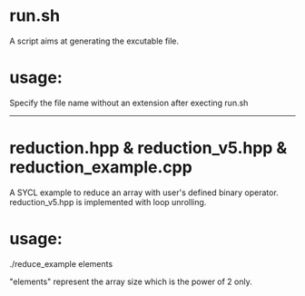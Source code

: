 # run.sh
A script aims at generating the excutable file.

# usage: 
Specify the file name without an extension after execting run.sh

---------------------------------------------------------------------------

# reduction.hpp & reduction_v5.hpp & reduction_example.cpp
A SYCL example to reduce an array with user's defined binary operator. reduction_v5.hpp is implemented with loop unrolling.  

# usage:      
./reduce_example elements     

"elements" represent the array size which is the power of 2 only.

